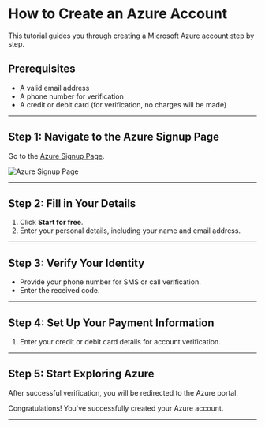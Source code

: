# How to Create an Azure Account

This tutorial guides you through creating a Microsoft Azure account step by step.

## Prerequisites
- A valid email address
- A phone number for verification
- A credit or debit card (for verification, no charges will be made)

---

## Step 1: Navigate to the Azure Signup Page
Go to the [Azure Signup Page](https://azure.microsoft.com/en-us/free/).

![Azure Signup Page](.images/azure-signup-page.png)

---

## Step 2: Fill in Your Details
1. Click **Start for free**.
2. Enter your personal details, including your name and email address.

---

## Step 3: Verify Your Identity
- Provide your phone number for SMS or call verification.
- Enter the received code.

---

## Step 4: Set Up Your Payment Information
1. Enter your credit or debit card details for account verification.
   
---

## Step 5: Start Exploring Azure
After successful verification, you will be redirected to the Azure portal.

Congratulations! You've successfully created your Azure account.

---
